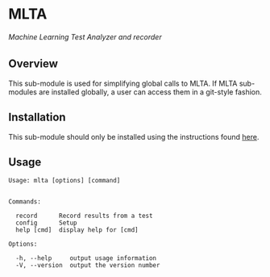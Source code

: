 # MLTA
###### Machine Learning Test Analyzer and recorder

## Overview
This sub-module is used for simplifying global calls to MLTA.
If MLTA sub-modules are installed globally, a user can access them in a git-style fashion.

## Installation
This sub-module should only be installed using the instructions found [here](../#installation).
## Usage
``` shell
Usage: mlta [options] [command]


Commands:

  record      Record results from a test
  config      Setup
  help [cmd]  display help for [cmd]

Options:

  -h, --help     output usage information
  -V, --version  output the version number
```
